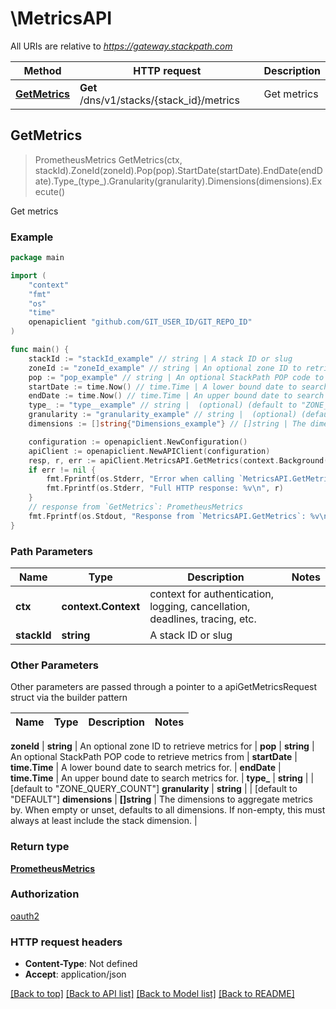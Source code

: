 # \MetricsAPI

All URIs are relative to *https://gateway.stackpath.com*

Method | HTTP request | Description
------------- | ------------- | -------------
[**GetMetrics**](MetricsAPI.md#GetMetrics) | **Get** /dns/v1/stacks/{stack_id}/metrics | Get metrics



## GetMetrics

> PrometheusMetrics GetMetrics(ctx, stackId).ZoneId(zoneId).Pop(pop).StartDate(startDate).EndDate(endDate).Type_(type_).Granularity(granularity).Dimensions(dimensions).Execute()

Get metrics

### Example

```go
package main

import (
    "context"
    "fmt"
    "os"
    "time"
    openapiclient "github.com/GIT_USER_ID/GIT_REPO_ID"
)

func main() {
    stackId := "stackId_example" // string | A stack ID or slug
    zoneId := "zoneId_example" // string | An optional zone ID to retrieve metrics for (optional)
    pop := "pop_example" // string | An optional StackPath POP code to retrieve metrics from (optional)
    startDate := time.Now() // time.Time | A lower bound date to search metrics for. (optional)
    endDate := time.Now() // time.Time | An upper bound date to search metrics for. (optional)
    type_ := "type__example" // string |  (optional) (default to "ZONE_QUERY_COUNT")
    granularity := "granularity_example" // string |  (optional) (default to "DEFAULT")
    dimensions := []string{"Dimensions_example"} // []string | The dimensions to aggregate metrics by. When empty or unset, defaults to all dimensions. If non-empty, this must always at least include the stack dimension. (optional)

    configuration := openapiclient.NewConfiguration()
    apiClient := openapiclient.NewAPIClient(configuration)
    resp, r, err := apiClient.MetricsAPI.GetMetrics(context.Background(), stackId).ZoneId(zoneId).Pop(pop).StartDate(startDate).EndDate(endDate).Type_(type_).Granularity(granularity).Dimensions(dimensions).Execute()
    if err != nil {
        fmt.Fprintf(os.Stderr, "Error when calling `MetricsAPI.GetMetrics``: %v\n", err)
        fmt.Fprintf(os.Stderr, "Full HTTP response: %v\n", r)
    }
    // response from `GetMetrics`: PrometheusMetrics
    fmt.Fprintf(os.Stdout, "Response from `MetricsAPI.GetMetrics`: %v\n", resp)
}
```

### Path Parameters


Name | Type | Description  | Notes
------------- | ------------- | ------------- | -------------
**ctx** | **context.Context** | context for authentication, logging, cancellation, deadlines, tracing, etc.
**stackId** | **string** | A stack ID or slug | 

### Other Parameters

Other parameters are passed through a pointer to a apiGetMetricsRequest struct via the builder pattern


Name | Type | Description  | Notes
------------- | ------------- | ------------- | -------------

 **zoneId** | **string** | An optional zone ID to retrieve metrics for | 
 **pop** | **string** | An optional StackPath POP code to retrieve metrics from | 
 **startDate** | **time.Time** | A lower bound date to search metrics for. | 
 **endDate** | **time.Time** | An upper bound date to search metrics for. | 
 **type_** | **string** |  | [default to &quot;ZONE_QUERY_COUNT&quot;]
 **granularity** | **string** |  | [default to &quot;DEFAULT&quot;]
 **dimensions** | **[]string** | The dimensions to aggregate metrics by. When empty or unset, defaults to all dimensions. If non-empty, this must always at least include the stack dimension. | 

### Return type

[**PrometheusMetrics**](PrometheusMetrics.md)

### Authorization

[oauth2](../README.md#oauth2)

### HTTP request headers

- **Content-Type**: Not defined
- **Accept**: application/json

[[Back to top]](#) [[Back to API list]](../README.md#documentation-for-api-endpoints)
[[Back to Model list]](../README.md#documentation-for-models)
[[Back to README]](../README.md)

